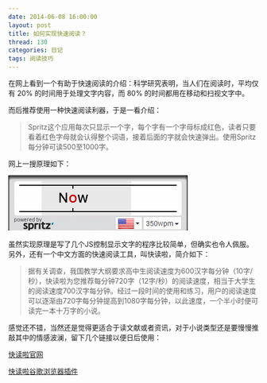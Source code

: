 ```yaml
---
date: 2014-06-08 16:00:00
layout: post
title: 如何实现快速阅读？
thread: 130
categories: 日记
tags: 阅读技巧
---
```


在网上看到一个有助于快速阅读的介绍：科学研究表明，当人们在阅读时，平均仅有 20% 的时间用于处理文字内容，而 80% 的时间都用在移动和扫视文字中。

而后推荐使用一种快速阅读利器，于是一看介绍：

>Spritz这个应用每次只显示一个字，每个字有一个字母标成红色，读者只要看着红色字母就会认得整个词语，接着后面的字就会快速弹出。使用Spritz每分钟可读500至1000字。

网上一搜原理如下：

![](/assets/2014-06-08-FastReading.gif )

虽然实现原理是写了几个JS控制显示文字的程序比较简单，但确实也令人佩服。另外，还有一个中文方面的快速阅读工具，叫快读啦，简介如下：

>据有关调查，我国教学大纲要求高中生阅读速度为600汉字每分钟（10字/秒），快读啦为您推荐每分钟720字（12字/秒）的阅读速度，相当于大学生的阅读速度700汉字每分钟。经过一段时间的使用和练习，用户的阅读速度可以逐渐由720字每分钟提高到1080字每分钟，以此速度，一个半小时便可读完一本十万字的小说。

感觉还不错，当然还是觉得更适合于读文献或者资讯，对于小说类型还是要慢慢推敲其中的情感波澜，留下几个链接以便日后使用：

[快读啦官网](http://kuaidula.com/)

[快读啦谷歌浏览器插件](https://chrome.google.com/webstore/detail/kuaidula%E5%BF%AB%E8%AF%BB%E5%95%A6/eciblbmhipceenpjandbgolgdndlbple)